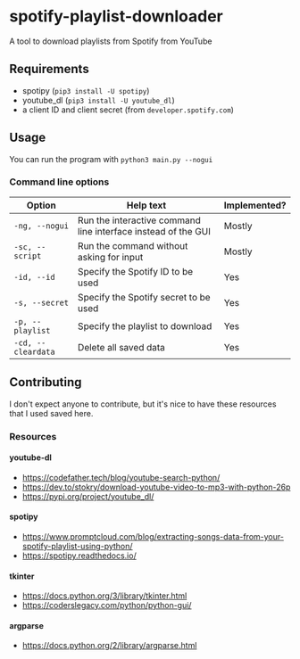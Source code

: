 # spotify-playlist-downloader
A tool to download playlists from Spotify from YouTube
## Requirements
* spotipy (`pip3 install -U spotipy`)
* youtube_dl (`pip3 install -U youtube_dl`)
* a client ID and client secret (from `developer.spotify.com`)
## Usage
You can run the program with `python3 main.py --nogui`
### Command line options
| Option             | Help text                                                     | Implemented? |
| ------------------ | ------------------------------------------------------------- | ------------ |
| `-ng, --nogui`     | Run the interactive command line interface instead of the GUI | Mostly       |
| `-sc, --script`    | Run the command without asking for input                      | Mostly       |
| `-id, --id`        | Specify the Spotify ID to be used                             | Yes          |
| `-s, --secret`     | Specify the Spotify secret to be used                         | Yes          |
| `-p, --playlist`   | Specify the playlist to download                              | Yes          |
| `-cd, --cleardata` | Delete all saved data                                         | Yes          |
## Contributing
I don't expect anyone to contribute, but it's nice to have these resources that I used saved here.
### Resources
#### youtube-dl
* https://codefather.tech/blog/youtube-search-python/
* https://dev.to/stokry/download-youtube-video-to-mp3-with-python-26p
* https://pypi.org/project/youtube_dl/
#### spotipy
* https://www.promptcloud.com/blog/extracting-songs-data-from-your-spotify-playlist-using-python/
* https://spotipy.readthedocs.io/
#### tkinter
* https://docs.python.org/3/library/tkinter.html
* https://coderslegacy.com/python/python-gui/
#### argparse
* https://docs.python.org/2/library/argparse.html
